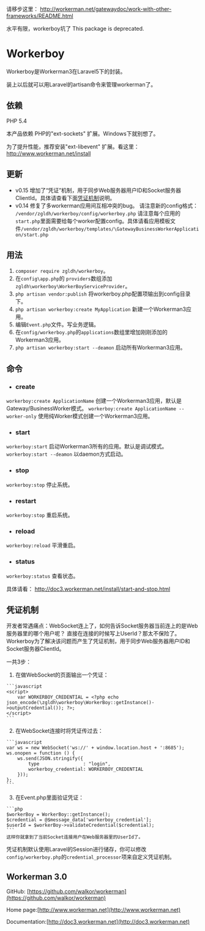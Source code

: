 请移步这里： http://workerman.net/gatewaydoc/work-with-other-frameworks/README.html

水平有限，workerboy坑了
This package is deprecated.


# Workerboy

Workerboy是Workerman3在Laravel5下的封装。

装上以后就可以用Laravel的artisan命令来管理workerman了。

## 依赖
 PHP 5.4

 本产品依赖 PHP的"ext-sockets" 扩展。Windows下就别想了。

 为了提升性能，推荐安装"ext-libevent" 扩展。看这里： http://www.workerman.net/install 

## 更新
 - v0.15 增加了“凭证”机制，用于同步Web服务器用户ID和Socket服务器ClientId。具体请查看下面[凭证机制](#凭证机制)说明。
 - v0.14 修复了多workerman应用间互相冲突的bug。 请注意新的config格式： ```/vendor/zgldh/workerboy/config/workerboy.php```
请注意每个应用的```start.php```里面需要给每个worker配置config。具体请看应用模板文件```/vendor/zgldh/workerboy/templates/\GatewayBusinessWorkerApplication/start.php```

## 用法

 1. `composer require zgldh/workerboy`。
 2. 在`config\app.php`的 `providers`数组添加 `zgldh\workerboy\WorkerBoyServiceProvider`。
 3. `php artisan vendor:publish` 将workerboy.php配置项输出到config目录下。
 4. `php artisan workerboy:create MyApplication` 新建一个Workerman3应用。
 5. 编辑`Event.php`文件。写业务逻辑。
 6. 在`config/workerboy.php`的`applications`数组里增加刚刚添加的Workerman3应用。
 7. `php artisan workerboy:start --deamon` 启动所有Workerman3应用。


## 命令

 - ### create
  `workerboy:create ApplicationName` 创建一个Workerman3应用，默认是Gateway/BusinessWorker模式。
  `workerboy:create ApplicationName --worker-only` 使用纯Worker模式创建一个Workerman3应用。

 - ### start
  `workerboy:start` 启动Workerman3所有的应用。默认是调试模式。
  `workerboy:start --deamon` 以daemon方式启动。

 - ### stop
  `workerboy:stop` 停止系统。

 - ### restart
  `workerboy:stop` 重启系统。

 - ### reload
  `workerboy:reload` 平滑重启。

 - ### status
  `workerboy:status` 查看状态。

具体请看： http://doc3.workerman.net/install/start-and-stop.html


## 凭证机制

  开发者常遇痛点：WebSocket连上了，如何告诉Socket服务器当前连上的是Web服务器里的哪个用户呢？ 直接在连接的时候写上UserId？那太不保险了。
  Workerboy为了解决该问题而产生了凭证机制，用于同步Web服务器用户ID和Socket服务器ClientId。
  
  一共3步：
  
  1. 在做WebSocket的页面输出一个凭证：
  
    ```javascript
    <script>
        var WORKERBOY_CREDENTIAL = <?php echo json_encode(\zgldh\workerboy\WorkerBoy::getInstance()->outputCredential()); ?>;
    </script>
    ```
  2. 在WebSocket连接时将凭证传过去：
  
    ```javascript
    var ws = new WebSocket('ws://' + window.location.host + ':8685');
    ws.onopen = function () {
        ws.send(JSON.stringify({
            type                : "login",
            workerboy_credential: WORKERBOY_CREDENTIAL
        }));
    };
    ```
  3. 在Event.php里面验证凭证：
  
    ```php
    $workerBoy = WorkerBoy::getInstance();
    $credential = @$message_data['workerboy_credential'];
    $userId = $workerBoy->validateCredential($credential);
    ```    
    这样你就拿到了当前Socket连接用户在Web服务器里的UserId了。
   
   凭证机制默认使用Laravel的Session进行储存，你可以修改`config/workerboy.php`的`credential_processor`项来自定义凭证机制。

## Workerman 3.0 

GitHub: [https://github.com/walkor/workerman](https://github.com/walkor/workerman)

Home page:[http://www.workerman.net](http://www.workerman.net)

Documentation:[http://doc3.workerman.net](http://doc3.workerman.net)
